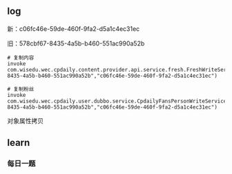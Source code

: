 ## log

新：c06fc46e-59de-460f-9fa2-d5a1c4ec31ec

旧：578cbf67-8435-4a5b-b460-551ac990a52b

```shell
# 复制内容
invoke com.wisedu.wec.cpdaily.content.provider.api.service.fresh.FreshWriteService.copyFresh("578cbf67-8435-4a5b-b460-551ac990a52b","c06fc46e-59de-460f-9fa2-d5a1c4ec31ec")

# 复制粉丝
invoke com.wisedu.wec.cpdaily.user.dubbo.service.CpdailyFansPersonWriteService.copyFans("578cbf67-8435-4a5b-b460-551ac990a52b","c06fc46e-59de-460f-9fa2-d5a1c4ec31ec")
```

对象属性拷贝

## learn

### 每日一题



